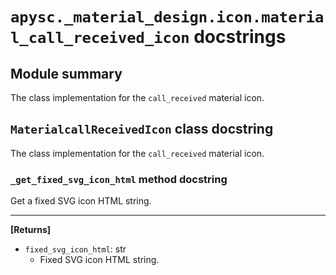 # `apysc._material_design.icon.material_call_received_icon` docstrings

## Module summary

The class implementation for the `call_received` material icon.

## `MaterialcallReceivedIcon` class docstring

The class implementation for the `call_received` material icon.

### `_get_fixed_svg_icon_html` method docstring

Get a fixed SVG icon HTML string.<hr>

**[Returns]**

- `fixed_svg_icon_html`: str
  - Fixed SVG icon HTML string.